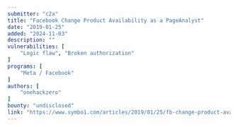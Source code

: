 ```yaml
---
submitter: "c2a"
title: "Facebook Change Product Availability as a PageAnalyst"
date: "2019-01-25"
added: "2024-11-03"
description: ""
vulnerabilities: [
    "Logic flaw", "Broken authorization"
]
programs: [
    "Meta / Facebook"
]
authors: [
    "onehackzero"
]
bounty: "undisclosed"
link: "https://www.symbo1.com/articles/2019/01/25/fb-change-product-availability-as-pageanalyst.html"
---
```





